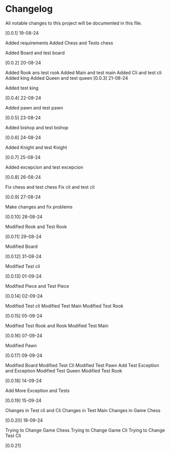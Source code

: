 # Changelog 
All notable changes to this project will be documented in this file.

[0.0.1] 19-08-24

Added requirements
Added Chess and Tests chess

Added Board and test board 

[0.0.2] 20-08-24

Added Rook ans test rook
Added Main and test main
Added Cli and test cli 
Added king
Added Queen and test queen
[0.0.3] 21-08-24

Added test king

[0.0.4] 22-08-24

Added pawn and test pawn

[0.0.5] 23-08-24

Added bishop and test bishop

[0.0.6] 24-08-24

Added Knight and test Knight

[0.0.7] 25-08-24

Added excepcion and test excepcion

[0.0.8] 26-08-24

Fix chess and test chess 
Fix cli and test cli

[0.0.9] 27-08-24

Make changes and fix problems

[0.0.10] 28-08-24

Modified Rook and Test Rook

[0.0.11] 29-08-24

Modified Board

[0.0.12] 31-08-24

Modified Test cli

[0.0.13] 01-09-24

Modified Piece and Test Piece

[0.0.14] 02-09-24

Modified Test cli 
Modified Test Main
Modified Test Rook

[0.0.15] 05-09-24

Modified Test Rook and Rook
Modified Test Main 

[0.0.16] 07-09-24

Modified Pawn

[0.0.17] 09-09-24

Modified Board
Modified Test Cli
Modified Test Pawn
Add Test Exception and Exception 
Modified Test Queen 
Modified Test Rook

[0.0.18] 14-09-24

Add More Exception and Tests

[0.0.19] 15-09-24

Changes in Test cli and Cli
Changes in Test Main
Changes in Game Chess

[0.0.20] 18-09-24

Trying to Change Game Chess
Trying to Change Game Cli
Trying to Change Test Cli

[0.0.21] 